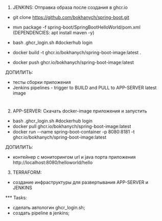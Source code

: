1. JENKINS: Отправка образа после создания в ghcr.io
- git clone https://github.com/bokhanych/spring-boot.git
- mvn package -f spring-boot/SpringBootHelloWorld/pom.xml  (DEPENDENCIES: apt install maven -y)

- bash .ghcr_login.sh #dockerhub login
- docker build -t ghcr.io/bokhanych/spring-boot-image:latest .
- docker push ghcr.io/bokhanych/spring-boot-image:latest

ДОПИЛИТЬ: 
- тесты сборки приложения
- Jenkins pipelines - trigger to BUILD and PULL to APP-SERVER latest image

#

2. APP-SERVER: Скачать docker-image приложения и запустить
- bash .ghcr_login.sh #dockerhub login
- docker pull ghcr.io/bokhanych/spring-boot-image:latest
- docker run --name spring-boot-container -p 8080:8181 -t ghcr.io/bokhanych/spring-boot-image:latest

ДОПИЛИТЬ: 
- контейнер с мониторингом url и java порта приложения http://localhost:8080/helloworld/hello


3. TERRAFORM:
- создание инфраструктуры для развертывания APP-SERVER и JENKINS


*** Tasks:
- сделать автологин ghcr_login.sh;
- создать pipeline в jenkins; 